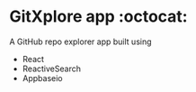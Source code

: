 # GitXplore app :octocat:

A GitHub repo explorer app built using

- React
- ReactiveSearch
- Appbaseio